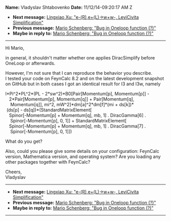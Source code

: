 **Name:** Vladyslav Shtabovenko
**Date:** 11/12/14-09:20:17 AM Z

  - **Next message:** [Lingxiao Xu: "e-(R),e+(L)-\>w+w-, LeviCivita
    Simplification"](0807.html)
  - **Previous message:** [Mario Schenberg: "Bug in Oneloop function
    (?)"](0805.html)
  - **Maybe in reply to:** [Mario Schenberg: "Bug in Oneloop function
    (?)"](0805.html)

-----

Hi Mario,  

in general, it shouldn't matter whether one applies DiracSimplify before
OneLoop or afterwards.  

However, I'm not sure that I can reproduce the behavior you describe.  
I tested your code on FeynCalc 8.2 and on the latest development
snapshot on GitHub but in both cases I got an identical result for I3
and I3w, namely  

I\*Pi^2\*PL^2\*(PL - 2\*sw^2)\*B0[Pair[Momentum[p],
Momentum[p]] -  
   2\*Pair[Momentum[p], Momentum[q]] +
Pair[Momentum[q],  
    Momentum[q]], mi^2,
mW^2]\*dm[a]^2\*dm[f]\*(mi + ds[k])\*  
 (ds[p] - ds[q])\*(StandardMatrixElement[  
   Spinor[-Momentum[p] + Momentum[q], mb, 1] .
DiracGamma[6] .  
    Spinor[-Momentum[p], 0, 1]] +
StandardMatrixElement[  
   Spinor[-Momentum[p] + Momentum[q], mb, 1] .
DiracGamma[7] .  
    Spinor[-Momentum[p], 0, 1]])  

What do you get?  

Also, could you please give some details on your configuration: FeynCalc
version, Mathematica version, and operating system? Are you loading any
other packages together with FeynCalc?  

Cheers,  
Vladyslav  

-----

  - **Next message:** [Lingxiao Xu: "e-(R),e+(L)-\>w+w-, LeviCivita
    Simplification"](0807.html)
  - **Previous message:** [Mario Schenberg: "Bug in Oneloop function
    (?)"](0805.html)
  - **Maybe in reply to:** [Mario Schenberg: "Bug in Oneloop function
    (?)"](0805.html)

-----

